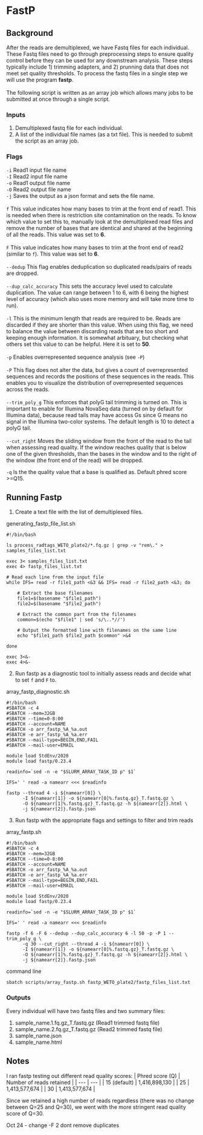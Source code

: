 # FastP

## Background
After the reads are demultiplexed, we have Fastq files for each individual. These Fastq files need to go through preprocessing steps to ensure quality control before they can be used for any downstream analysis. These steps typically include 1) trimming adapters, and 2) prunning data that does not meet set quality thresholds. To process the fastq files in a single step we will use the program **fastp**.  \
  \
The following script is written as an array job which allows many jobs to be submitted at once through a single script.     
  
### Inputs
1. Demultiplexed fastq file for each individual.
2. A list of the individual file names (as a txt file). This is needed to submit the script as an array job.
### Flags
`-i` Read1 input file name  \
`-I` Read2 input file name  \
`-o` Read1 output file name  \
`-O` Read2 output file name  \
`-j` Saves the output as a json format and sets the file name.  \
  \
`f` This value indicates how many bases to trim at the front end of read1. This is needed when there is restriction site contamination on the reads. To know which value to set this to, manually look at the demultiplexed read files and remove the number of bases that are identical and shared at the beginning of all the reads. This value was set to **6**.  \
  \
`F` This value indicates how many bases to trim at the front end of read2 (similar to `f`). This value was set to **6**.  \
  \
`--dedup` This flag enables deduplication so duplicated reads/pairs of reads are dropped.  \
  \
`--dup_calc_accuracy` This sets the accuracy level used to calculate duplication. The value can range between 1 to 6, with 6 being the highest level of accuracy (which also uses more memory and will take more time to run).  \
  \
`-l` This is the minimum length that reads are required to be. Reads are discarded if they are shorter than this value. When using this flag, we need to balance the value between discarding reads that are too short and keeping enough information. It is somewhat arbituary, but checking what others set this value to can be helpful. Here it is set to **50**.  \
  \
`-p` Enables overrepresented sequence analysis (see `-P`)  \
  \
`-P` This flag does not alter the data, but gives a count of overrepresented sequences and records the positions of these sequences in the reads. This enables you to visualize the distribution of overrepresented sequences across the reads.   \
  \
`--trim_poly_g` This enforces that polyG tail trimming is turned on. This is important to enable for Illumina NovaSeq data (turned on by default for Illumina data), because read tails may have access Gs since G means no signal in the Illumina two-color systems. The default length is 10 to detect a polyG tail.   \
  \
`--cut_right` Moves the sliding window from the front of the read to the tail when assessing read quality. If the window reaches quality that is below one of the given thresholds, than the bases in the window and to the right of the window (the front end of the read) will be dropped. 
  
`-q` Is the the quality value that a base is qualified as. Default phred score >=Q15.

## Running Fastp
1) Create a text file with the list of demultiplexed files.

generating_fastp_file_list.sh
```
#!/bin/bash

ls process_radtags_WETO_plate2/*.fq.gz | grep -v "rem\." > samples_files_list.txt

exec 3< samples_files_list.txt
exec 4> fastp_files_list.txt

# Read each line from the input file
while IFS= read -r file1_path <&3 && IFS= read -r file2_path <&3; do

    # Extract the base filenames
    file1=$(basename "$file1_path")
    file2=$(basename "$file2_path")

    # Extract the common part from the filenames
    common=$(echo "$file1" | sed 's/\..*//')

    # Output the formatted line with filenames on the same line
    echo "$file1_path $file2_path $common" >&4

done

exec 3<&-
exec 4>&-
```
2) Run fastp as a diagnostic tool to initially assess reads and decide what to set `f` and `F` to.  
  
array_fastp_diagnostic.sh
```
#!/bin/bash
#SBATCH -c 4
#SBATCH --mem=32GB
#SBATCH --time=0-8:00
#SBATCH --account=NAME
#SBATCH -o arr_fastp_%A_%a.out
#SBATCH -e arr_fastp_%A_%a.err
#SBATCH --mail-type=BEGIN,END,FAIL
#SBATCH --mail-user=EMAIL

module load StdEnv/2020
module load fastp/0.23.4

readinfo=`sed -n -e "$SLURM_ARRAY_TASK_ID p" $1`

IFS=' ' read -a namearr <<< $readinfo

fastp --thread 4 -i ${namearr[0]} \
      -I ${namearr[1]} -o ${namearr[0]%.fastq.gz}_T.fastq.gz \
      -O ${namearr[1]%.fastq.gz}_T.fastq.gz -h ${namearr[2]}.html \
      -j ${namearr[2]}.fastp.json
```
3) Run fastp with the appropriate flags and settings to filter and trim reads
  
array_fastp.sh
```
#!/bin/bash
#SBATCH -c 4
#SBATCH --mem=32GB
#SBATCH --time=0-8:00
#SBATCH --account=NAME
#SBATCH -o arr_fastp_%A_%a.out
#SBATCH -e arr_fastp_%A_%a.err
#SBATCH --mail-type=BEGIN,END,FAIL
#SBATCH --mail-user=EMAIL

module load StdEnv/2020
module load fastp/0.23.4

readinfo=`sed -n -e "$SLURM_ARRAY_TASK_ID p" $1`

IFS=' ' read -a namearr <<< $readinfo

fastp -f 6 -F 6 --dedup --dup_calc_accuracy 6 -l 50 -p -P 1 --trim_poly_g \
      -q 30 --cut_right --thread 4 -i ${namearr[0]} \
      -I ${namearr[1]} -o ${namearr[0]%.fastq.gz}_T.fastq.gz \
      -O ${namearr[1]%.fastq.gz}_T.fastq.gz -h ${namearr[2]}.html \
	  -j ${namearr[2]}.fastp.json
```
command line
```
sbatch scripts/array_fastp.sh fastp_WETO_plate2/fastp_files_list.txt 
```
### Outputs
Every individual will have two fastq files and two summary files:
1) sample_name.1.fq.gz_T.fastq.gz (Read1 trimmed fastq file)
2) sample_name.2.fq.gz_T.fastq.gz (Read2 trimmed fastq file)
3) sample_name.json
4) sample_name.html

## Notes
I ran fastp testing out different read quality scores:
| Phred score (Q) | Number of reads retained |
| --- | --- |
| 15 (default) | 1,416,898,130 |
| 25 | 1,413,577,674 |
| 30 | 1,413,577,674 |
  
Since we retained a high number of reads regardless (there was no change between Q=25 and Q=30), we went with the more stringent read quality score of Q=30.

Oct 24 - change -F 2 dont remove duplicates 
